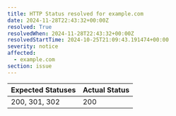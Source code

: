 ```yaml
---
title: HTTP Status resolved for example.com
date: 2024-11-28T22:43:32+00:00Z
resolved: True
resolvedWhen: 2024-11-28T22:43:32+00:00Z
resolvedStartTime: 2024-10-25T21:09:43.191474+00:00
severity: notice
affected:
  - example.com
section: issue
---
```


| Expected Statuses | Actual Status  |
|-------------------|----------------|
| 200, 301, 302 | 200 |
